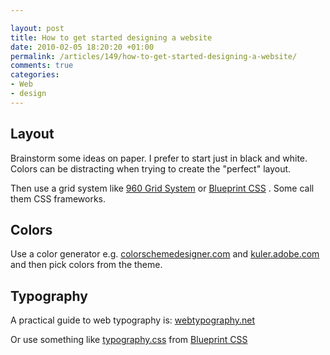 ```yaml
---

layout: post
title: How to get started designing a website
date: 2010-02-05 18:20:20 +01:00
permalink: /articles/149/how-to-get-started-designing-a-website/
comments: true
categories: 
- Web
- design
---
```


## Layout

Brainstorm some ideas on paper. I prefer to start just in black and
white. Colors can be distracting when trying to create the "perfect"
layout.

Then use a grid system like [960 Grid System](http://960.gs/) or
[Blueprint CSS](http://blueprintcss.org/) . Some call them CSS
frameworks.

## Colors

Use a color generator e.g.
[colorschemedesigner.com](http://colorschemedesigner.com/) and
[kuler.adobe.com](http://kuler.adobe.com/) and then pick colors from the
theme.

## Typography

A practical guide to web typography is:
[webtypography.net](http://webtypography.net/)

Or use something like
[typography.css](:http://blueprintcss.org/blueprint/src/typography.css)
from [Blueprint CSS](http://blueprintcss.org/)
